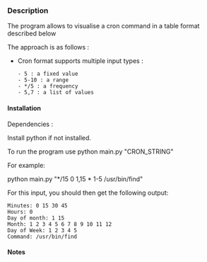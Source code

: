 
### Description 

The  program allows to visualise a cron command in a table format described below

The approach is as follows :

- Cron format supports multiple input types :

      - 5 : a fixed value
      - 5-10 : a range
      - */5 : a frequency
      - 5,7 : a list of values 
      
#### Installation

Dependencies :

Install python if not installed. 

To run the program use
python main.py "CRON_STRING"

For example:

python main.py "*/15 0 1,15 * 1-5 /usr/bin/find"

For this input, you should then get the following output:

    Minutes: 0 15 30 45
    Hours: 0
    Day of month: 1 15
    Month: 1 2 3 4 5 6 7 8 9 10 11 12
    Day of Week: 1 2 3 4 5
    Command: /usr/bin/find

#### Notes